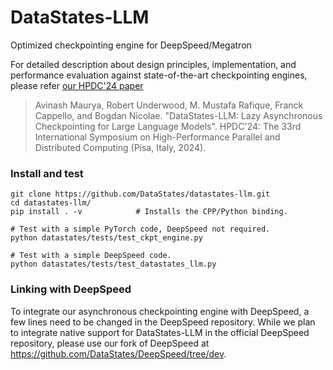 # DataStates-LLM
Optimized checkpointing engine for DeepSpeed/Megatron

For detailed description about design principles, implementation, and performance evaluation against state-of-the-art checkpointing engines, please refer [our HPDC'24 paper](https://hal.science/hal-04614247)
> Avinash Maurya, Robert Underwood, M. Mustafa Rafique, Franck Cappello, and Bogdan Nicolae. "DataStates-LLM: Lazy Asynchronous Checkpointing for Large Language Models". HPDC'24: The 33rd International Symposium on High-Performance Parallel and Distributed Computing (Pisa, Italy, 2024).

### Install and test
```
git clone https://github.com/DataStates/datastates-llm.git
cd datastates-llm/
pip install . -v            # Installs the CPP/Python binding.

# Test with a simple PyTorch code, DeepSpeed not required.
python datastates/tests/test_ckpt_engine.py   

# Test with a simple DeepSpeed code.
python datastates/tests/test_datastates_llm.py   
```

### Linking with DeepSpeed
To integrate our asynchronous checkpointing engine with DeepSpeed, a few lines need to be changed in the DeepSpeed repository. While we plan to integrate native support for DataStates-LLM in the official DeepSpeed repository, please use our fork of DeepSpeed at https://github.com/DataStates/DeepSpeed/tree/dev. 